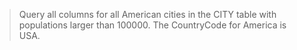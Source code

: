> Query all columns for all American cities in the CITY table with populations larger than 100000. The CountryCode for America is USA.
